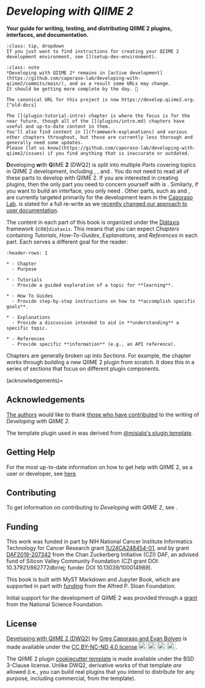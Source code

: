 # *Developing with QIIME 2*

**Your guide for writing, testing, and distributing QIIME 2 plugins, interfaces, and documentation.**

```{admonition} Setting up your development environment
:class: tip, dropdown
If you just want to find instructions for creating your QIIME 2 development environment, see [](setup-dev-environment).
```

```{admonition} Development status of this content
:class: note
*Developing with QIIME 2* remains in [active development](https://github.com/caporaso-lab/developing-with-qiime2/commits/main/), and as a result some URLs may change.
It should be getting more complete by the day. 🚀

The canonical URL for this project is now https://develop.qiime2.org. [^old-docs]

The [](plugin-tutorial-intro) chapter is where the focus is for the near future, though all of the [](plugins/intro.md) chapters have useful and up-to-date content in them.
You'll also find content in [](framework-explanations) and various other chapters throughout, but those are currently less thorough and generally need some updates.
Please [let us know](https://github.com/caporaso-lab/developing-with-qiime2/issues) if you find anything that is inaccurate or outdated.
```

**D**eveloping **w**ith **Q**IIME **2** (DWQ2) is split into multiple *Parts* covering topics in QIIME 2 development, including [](plugin-intro), [](interface-intro), and [](documentation-intro).
You do not need to read all of these parts to develop with QIIME 2.
If you are interested in creating plugins, then the only part you need to concern yourself with is [](plugin-intro).
Similarly, if you want to build an interface, you only need [](interface-intro).
Other parts, such as [](framework-intro) and [](ci-intro), are currently targeted primarily for the development team in the [Caporaso Lab](https://cap-lab.bio).
[](documentation-intro) is slated for a full re-write as we [recently changed our approach to user documentation](users-docs-refactor).

The content in each part of this book is organized under the [Diátaxis](https://diataxis.fr/) framework {cite}`diataxis`.
This means that you can expect *Chapters* containing *Tutorials*, *How-To-Guides*, *Explanations*, and *References* in each part.
Each serves a different goal for the reader:

```{list-table}
:header-rows: 1

* - Chapter
  - Purpose

* - Tutorials
  - Provide a guided exploration of a topic for **learning**.

* - How To Guides
  - Provide step-by-step instructions on how to **accomplish specific goals**.

* - Explanations
  - Provide a discussion intended to aid in **understanding** a specific topic.

* - References
  - Provide specific **information** (e.g., an API reference).
```

Chapters are generally broken up into *Sections*.
For example, the [](plugin-tutorial-intro) chapter works through building a new QIIME 2 plugin from scratch.
It does this in a series of sections that focus on different plugin components.

(acknowledgements)=
## Acknowledgements
[The authors](contributing-to-dwq2) would like to thank [those who have contributed](https://github.com/caporaso-lab/developing-with-qiime2/graphs/contributors) to the writing of *Developing with QIIME 2*.

The template plugin used in [](plugin-tutorial-intro) was derived from [@misialq's plugin template](https://github.com/bokulich-lab/q2-plugin-template).

## Getting Help
For the most up-to-date information on how to get help with QIIME 2, as a user or developer, see [here](https://github.com/qiime2/.github/blob/main/SUPPORT.md).

## Contributing
To get information on contributing to *Developing with QIIME 2*, see [](contributing-to-dwq2).

## Funding

This work was funded in part by NIH National Cancer Institute Informatics Technology for Cancer Research grant [1U24CA248454-01](https://reporter.nih.gov/project-details/9951750), and by grant [DAF2019-207342](https://doi.org/10.37921/862772dbrrej) from the Chan Zuckerberg Initiative (CZI) DAF, an advised fund of Silicon Valley Community Foundation (CZI grant DOI: 10.37921/862772dbrrej; funder DOI 10.13039/100014989).

This book is built with MyST Markdown and Jupyter Book, which are supported in part with [funding](https://sloan.org/grant-detail/6620) from the Alfred P. Sloan Foundation.

Initial support for the development of QIIME 2 was provided through a [grant](https://www.nsf.gov/awardsearch/showAward?AWD_ID=1565100) from the National Science Foundation.

## License

<p xmlns:cc="http://creativecommons.org/ns#" xmlns:dct="http://purl.org/dc/terms/"><a property="dct:title" rel="cc:attributionURL" href="https://github.com/caporaso-lab/developing-with-qiime2/">Developing with QIIME 2 (DWQ2)</a> by <a rel="cc:attributionURL dct:creator" property="cc:attributionName" href="https://cap-lab.bio">Greg Caporaso and Evan Bolyen</a> is made available under the <a href="https://creativecommons.org/licenses/by-nc-nd/4.0/?ref=chooser-v1" target="_blank" rel="license noopener noreferrer" style="display:inline-block;">CC BY-NC-ND 4.0 license<img style="height:22px!important;margin-left:3px;vertical-align:text-bottom;" src="https://mirrors.creativecommons.org/presskit/icons/cc.svg?ref=chooser-v1" alt=""><img style="height:22px!important;margin-left:3px;vertical-align:text-bottom;" src="https://mirrors.creativecommons.org/presskit/icons/by.svg?ref=chooser-v1" alt=""><img style="height:22px!important;margin-left:3px;vertical-align:text-bottom;" src="https://mirrors.creativecommons.org/presskit/icons/nc.svg?ref=chooser-v1" alt=""><img style="height:22px!important;margin-left:3px;vertical-align:text-bottom;" src="https://mirrors.creativecommons.org/presskit/icons/nd.svg?ref=chooser-v1" alt=""></a>.</p>

The QIIME 2 plugin [cookiecutter template](https://github.com/caporaso-lab/cookiecutter-qiime2-plugin) is made available under the BSD 3-Clause license.
Unlike DWQ2, derivative works of that template *are* allowed (i.e., you can build real plugins that you intend to distribute for any purpose, including commercial, from the template).

[^old-docs]: The "old developer documentation", which was previously hosted at `https://dev.qiime2.org`, is now deprecated.
 All content that is still relevant has been ported from that documentation to *Developing with QIIME 2*.
 If you want to access that archival content, you can find it in the [project's GitHub repository](https://github.com/qiime2/dev-docs).